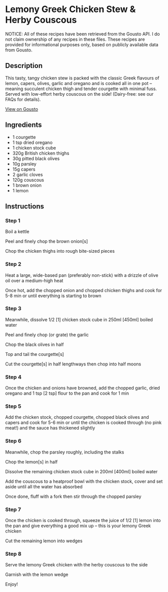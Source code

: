 # Lemony Greek Chicken Stew & Herby Couscous

NOTICE: All of these recipes have been retrieved from the Gousto API. I do not claim ownership of any recipes in these files. These recipes are provided for informational purposes only, based on publicly available data from Gousto.

## Description

This tasty, tangy chicken stew is packed with the classic Greek flavours of lemon, capers, olives, garlic and oregano and is cooked all in one pot – meaning succulent chicken thigh and tender courgette with minimal fuss. Served with low-effort herby couscous on the side! (Dairy-free: see our FAQs for details).

[View on Gousto](https://www.gousto.co.uk/recipes/cookbook/lemony-greek-chicken-stew-herby-couscous)

## Ingredients

- 1 courgette
- 1 tsp dried oregano
- 1 chicken stock cube
- 320g British chicken thighs
- 30g pitted black olives
- 10g parsley
- 15g capers
- 2 garlic cloves
- 120g couscous
- 1 brown onion
- 1 lemon

## Instructions


### Step 1

Boil a kettle 


Peel and finely chop the brown onion<span class="text-danger">[s]</span>


Chop the chicken thighs into rough bite-sized pieces


### Step 2

Heat a large, wide-based pan (preferably non-stick) <span class="text-highlight">with a drizzle</span> of olive oil over a medium-high heat


Once hot, add the chopped onion and chopped chicken thighs and cook for 5-8 min or until everything is starting to brown


### Step 3

Meanwhile, dissolve 1/2 <span class="text-danger">[1]</span> chicken stock cube in 250ml <span class="text-danger">[450ml]</span> boiled water


Peel and finely chop (or grate) the garlic


Chop the black olives in half 


Top and tail the courgette<span class="text-danger">[s] </span>


Cut the courgette<span class="text-danger">[s]</span> in half lengthways then chop into half moons


### Step 4

Once the chicken and onions have browned, add the chopped garlic, dried oregano and 1 tsp<span class="text-danger"> [2 tsp]</span> flour to the pan and cook for 1 min


### Step 5

Add the chicken stock, chopped courgette, chopped black olives and capers and cook for 5-6 min or until the chicken is cooked through (no pink meat!) and the sauce has thickened slightly


### Step 6

Meanwhile, chop the parsley roughly, including the stalks 


Chop the lemon<span class="text-danger">[s]</span> in half


Dissolve the remaining chicken stock cube in 200ml<span class="text-danger"> [400ml]</span> boiled water


Add the couscous to a heatproof bowl with the chicken stock, cover and set aside until all the water has absorbed


Once done, fluff with a fork then stir through the chopped parsley


### Step 7

Once the chicken is cooked through, squeeze the juice of 1/2 <span class="text-danger">[1]</span> lemon into the pan and give everything a good mix up – this is your lemony Greek chicken 


Cut the remaining lemon into wedges

### Step 8

Serve the lemony Greek chicken with the herby couscous to the side


Garnish with the lemon wedge 


Enjoy!

